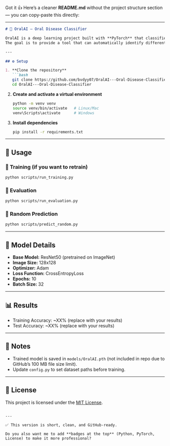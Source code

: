 Got it 👍 Here’s a cleaner **README.md** without the project structure section — you can copy-paste this directly:

---

````markdown
# 🦷 OralAI — Oral Disease Classifier

OralAI is a deep learning project built with **PyTorch** that classifies oral diseases from images using a fine-tuned **ResNet50** model.  
The goal is to provide a tool that can automatically identify different oral conditions from patient images.

---

## ⚙️ Setup

1. **Clone the repository**
   ```bash
   git clone https://github.com/bvdyy07/OralAI---Oral-Disease-Classifier.git
   cd OralAI---Oral-Disease-Classifier
````

2. **Create and activate a virtual environment**

   ```bash
   python -m venv venv
   source venv/bin/activate   # Linux/Mac
   venv\Scripts\activate      # Windows
   ```

3. **Install dependencies**

   ```bash
   pip install -r requirements.txt
   ```

---

## 🚀 Usage

### 🔹 Training (if you want to retrain)

```bash
python scripts/run_training.py
```

### 🔹 Evaluation

```bash
python scripts/run_evaluation.py
```

### 🔹 Random Prediction

```bash
python scripts/predict_random.py
```

---

## 🧠 Model Details

* **Base Model:** ResNet50 (pretrained on ImageNet)
* **Image Size:** 128x128
* **Optimizer:** Adam
* **Loss Function:** CrossEntropyLoss
* **Epochs:** 10
* **Batch Size:** 32

---

## 📊 Results

* Training Accuracy: \~XX% (replace with your results)
* Test Accuracy: \~XX% (replace with your results)

---

## 📌 Notes

* Trained model is saved in `models/OralAI.pth` (not included in repo due to GitHub’s 100 MB file size limit).
* Update `config.py` to set dataset paths before training.

---

## 📜 License

This project is licensed under the [MIT License](LICENSE).

```

---

✅ This version is short, clean, and GitHub-ready.  

Do you also want me to add **badges at the top** (Python, PyTorch, License) to make it more professional?
```
